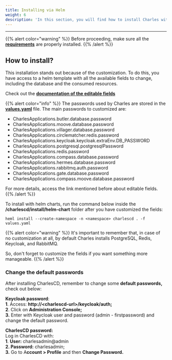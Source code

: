 ```yaml
---
title: Installing via Helm
weight: 6
description: 'In this section, you will find how to install Charles with Helm.'
---
```


---

{{% alert color="warning" %}}
Before proceeding, make sure all the [**requirements**](.././#requirements) are properly installed.
{{% /alert %}}

## How to install? 

This installation stands out because of the customization. To do this, you have access to a helm template with all the available fields to change, including the database and the consumed resources.

Check out the [**documentation of the editable fields**](https://github.com/ZupIT/charlescd/tree/master/install/helm-chart)

{{% alert color="info" %}}
The passwords used by Charles are stored in the [**values.yaml**](https://github.com/ZupIT/charlescd/blob/main/install/helm-chart/values.yaml) file.  The main passwords to customized are:

* CharlesApplications.butler.database.password
* CharlesApplications.moove.database.password
* CharlesApplications.villager.database.password
* CharlesApplications.circlematcher.redis.password
* CharlesApplications.keycloak.keycloak.extraEnv.DB\_PASSWORD
* CharlesApplications.postgresql.postgresqlPassword
* CharlesApplications.redis.password
* CharlesApplications.compass.database.password
* CharlesApplications.hermes.database.password
* CharlesApplications.rabbitmq.auth.password
* CharlesApplications.gate.database.password
* CharlesApplications.compass.moove.database.password

For more details, access the link mentioned before about editable fields. 
{{% /alert %}}

To install with helm charts, run the command below inside the **/charlescd/install/helm-chart** folder after you have customized the fields: 

```text
heml install --create-namespace -n <namespace> charlescd . -f values.yaml
```

{{% alert color="warning" %}}
It's important to remember that, in case of no customization at all, by default Charles installs PostgreSQL, Redis, Keycloak, and RabbitMQ. 

So, don't forget to customize the fields if you want something more manageable. 
{{% /alert %}}

### Change the default passwords

After installing CharlesCD, remember to change some **default passwords,** check out below:

**Keycloak password**:   
**1**. Access: **http://&lt;charlescd-url&gt;/keycloak/auth;**  
**2**. Click on **Administration Console;**   
**3.** Enter with Keycloak user and password \(admin - firstpassword\) and change the default password.  


**CharlesCD password:**   
Log in CharlesCD with:  
**1**. **User:** charlesadmin@admin  
**2. Password:** charlesadmin;  
**3.** Go to A**ccount &gt; Profile** and then **Change Password.**
